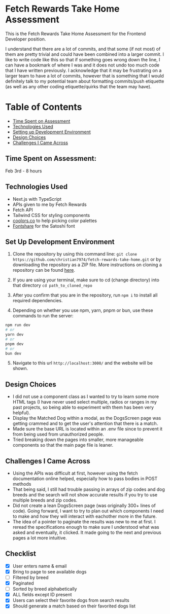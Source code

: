 # Fetch Rewards Take Home Assessment
This is the Fetch Rewards Take Home Assessment for the Frontend Developer position. 

I understand that there are a lot of commits, and that some (if not most) of them are pretty trivial and could have been combined into a larger commit. I like to write code like this so that if something goes wrong down the line, I can have a bookmark of where I was and it does not undo too much code that I have written previously. I acknowledge that it may be frustrating on a larger team to have a lot of commits, however that is something that I would definitely talk to my potential team about formatting commits/push etiquette (as well as any other coding etiquette/quirks that the team may have).

# Table of Contents
- [Time Spent on Assessment](#time-spent-on-assessment)
- [Technologies Used](#technologies-used)
- [Setting up Development Environment](#set-up-development-environment)
- [Design Choices](#design-choices)
- [Challenges I Came Across](#challenges-i-came-across)

## Time Spent on Assessment:
Feb 3rd - 8 hours

## Technologies Used
- Next.js with TypeScript
- APIs given to me by Fetch Rewards
- Fetch API
- Tailwind CSS for styling components
- [coolors.co](https://coolors.co/) to help picking color palettes
- [Fontshare](https://www.fontshare.com/fonts/satoshi) for the Satoshi font

## Set Up Development Environment

1. Clone the repository by using this command line:
```git clone https://github.com/christian7974/fetch-rewards-take-home.git```
or by downloading the repository as a ZIP file. More instructions on cloning a repository can be found [here](https://docs.github.com/en/repositories/creating-and-managing-repositories/cloning-a-repository).

2. If you are using your terminal, make sure to cd (change directory) into that directory
```cd path_to_cloned_repo```

3. After you confirm that you are in the repository, run ```npm i``` to install all required dependencies.

4. Depending on whether you use npm, yarn, pnpm or bun, use these commands to run the server:
```bash
npm run dev
# or
yarn dev
# or
pnpm dev
# or
bun dev
```

5. Navigate to this url
```http://localhost:3000/```
and the website will be shown.

## Design Choices
- I did not use a component class as I wanted to try to learn some more HTML tags (I have never used select multiple, radios or ranges in my past projects, so being able to experiment with them has been very helpful).
- Display the Matched Dog within a modal, as the DogsScreen page was getting crammed and to get the user's attention that there is a match.
- Made sure the base URL is located within an .env file since to prevent it from being used from unauthorized people.
- Tried breaking down the pages into smaller, more manageable components so that the main page file is leaner.

## Challenges I Came Across
- Using the APIs was difficult at first, however using the fetch documentation online helped, especially how to pass bodies in POST methods
- That being said, I still had trouble passing in arrays of zip codes and dog breeds and the search will not show accurate results if you try to use multiple breeds and zip codes.
- Did not create a lean DogsScreen page (was originally 300+ lines of code). Going forward, I want to try to plan out which components I need to make and how they will interact with eachother more in the future.
- The idea of a pointer to paginate the results was new to me at first. I reread the specifications enough to make sure I understood what was asked and eventually, it clicked. It made going to the next and previous pages a lot more intuitive.

## Checklist
- [x] User enters name & email
- [x] Bring to page to see available dogs
- [ ] Filtered by breed
- [x] Paginated
- [ ] Sorted by breed alphabetically
- [x] ALL fields except ID present
- [x] Users can select their favorite dogs from search results
- [x] Should generate a match based on their favorited dogs list
